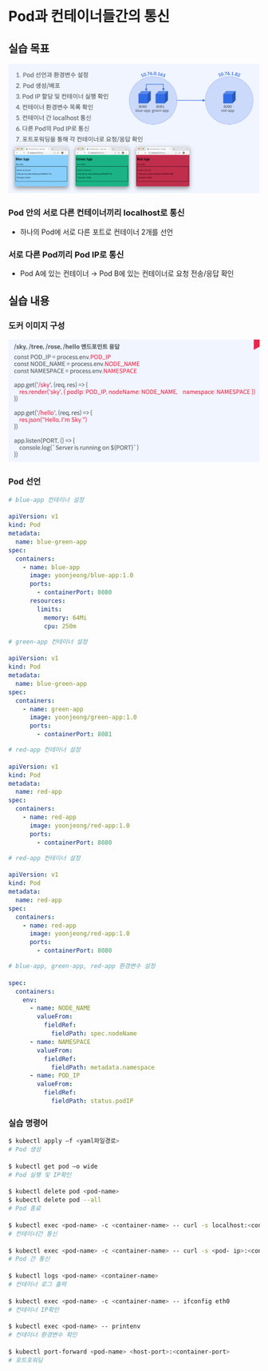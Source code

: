 # Pod과 컨테이너들간의 통신

## 실습 목표

![images/connect_containers_in_pod/1.png](images/connect_containers_in_pod/1.png)

### Pod 안의 서로 다른 컨테이너끼리 localhost로 통신

- 하나의 Pod에 서로 다른 포트로 컨테이너 2개를 선언

### 서로 다른 Pod끼리 Pod IP로 통신

- Pod A에 있는 컨테이너 → Pod B에 있는 컨테이너로 요청 전송/응답 확인

## 실습 내용

### 도커 이미지 구성

![images/connect_containers_in_pod/2.png](images/connect_containers_in_pod/2.png)

### Pod 선언

```yaml
# blue-app 컨테이너 설정

apiVersion: v1
kind: Pod
metadata:
  name: blue-green-app
spec:
  containers:
    - name: blue-app
      image: yoonjeong/blue-app:1.0
      ports:
        - containerPort: 8080
      resources:
        limits:
          memory: 64Mi
          cpu: 250m
```

```yaml
# green-app 컨테이너 설정

apiVersion: v1
kind: Pod
metadata:
  name: blue-green-app
spec:
  containers:
    - name: green-app
      image: yoonjeong/green-app:1.0
      ports:
        - containerPort: 8081
```

```yaml
# red-app 컨테이너 설정

apiVersion: v1
kind: Pod
metadata:
  name: red-app
spec:
  containers:
    - name: red-app
      image: yoonjeong/red-app:1.0
      ports:
        - containerPort: 8080
```

```yaml
# red-app 컨테이너 설정

apiVersion: v1
kind: Pod
metadata:
  name: red-app
spec:
  containers:
    - name: red-app
      image: yoonjeong/red-app:1.0
      ports:
        - containerPort: 8080
```

```yaml
# blue-app, green-app, red-app 환경변수 설정

spec:
  containers:
    env:
      - name: NODE_NAME
        valueFrom:
          fieldRef:
            fieldPath: spec.nodeName
      - name: NAMESPACE
        valueFrom:
          fieldRef:
            fieldPath: metadata.namespace
      - name: POD_IP
        valueFrom:
          fieldRef:
            fieldPath: status.podIP
```

### 실습 명령어

```bash
$ kubectl apply ‒f <yaml파일경로>
# Pod 생성

$ kubectl get pod ‒o wide
# Pod 실행 및 IP확인

$ kubectl delete pod <pod-name>
$ kubectl delete pod --all
# Pod 종료

$ kubectl exec <pod-name> -c <container-name> -- curl -s localhost:<container-port>
# 컨테이너간 통신

$ kubectl exec <pod-name> -c <container-name> -- curl -s <pod- ip>:<container-port>
# Pod 간 통신

$ kubectl logs <pod-name> <container-name>
# 컨테이너 로그 출력

$ kubectl exec <pod-name> -c <container-name> -- ifconfig eth0
# 컨테이너 IP확인

$ kubectl exec <pod-name> -- printenv
# 컨테이너 환경변수 확인

$ kubectl port-forward <pod-name> <host-port>:<container-port>
# 포트포워딩
```
